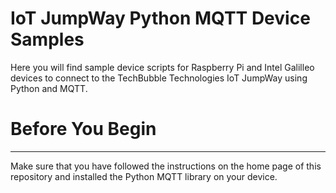 IoT JumpWay Python MQTT Device Samples
======================================

Here you will find sample device scripts for Raspberry Pi and Intel Galilleo devices to connect to the TechBubble Technologies IoT JumpWay using Python and MQTT.

# Before You Begin
------------------

Make sure that you have followed the instructions on the home page of this repository and installed the Python MQTT library on your device.
